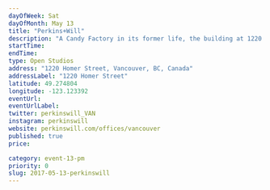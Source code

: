 ```yaml
---
dayOfWeek: Sat
dayOfMonth: May 13
title: "Perkins+Will"
description: "A Candy Factory in its former life, the building at 1220 Homer St has been converted to become our working studio. We are a multidisciplinary design firm, specializing in Architectural, Interior, Urban, and Industrial Design. We’re driven by sustainability, innovation and design excellence.<br> The tour of our space will include some history, some info about our office today and our design practice."
startTime: 
endTime: 
type: Open Studios
address: "1220 Homer Street, Vancouver, BC, Canada"
addressLabel: "1220 Homer Street"
latitude: 49.274804
longitude: -123.123392
eventUrl: 
eventUrlLabel: 
twitter: perkinswill_VAN
instagram: perkinswill
website: perkinswill.com/offices/vancouver
published: true
price: 

category: event-13-pm
priority: 0
slug: 2017-05-13-perkinswill
---
```

